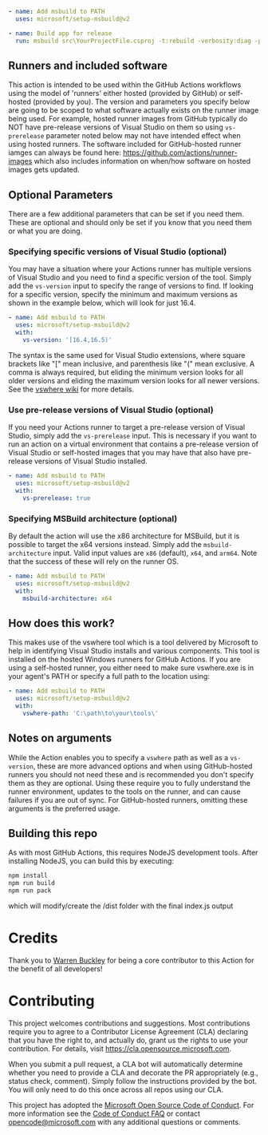
```yml
- name: Add msbuild to PATH
  uses: microsoft/setup-msbuild@v2

- name: Build app for release
  run: msbuild src\YourProjectFile.csproj -t:rebuild -verbosity:diag -property:Configuration=Release
```

## Runners and included software

This action is intended to be used within the GitHub Actions workflows using the model of 'runners' either hosted (provided by GitHub) or self-hosted (provided by you). The version and parameters you specify below are going to be scoped to what software actually exists on the runner image being used. For example, hosted runner images from GitHub typically do NOT have pre-release versions of Visual Studio on them so using `vs-prerelease` parameter noted below may not have intended effect when using hosted runners. The software included for GitHub-hosted runner iamges can always be found here: <https://github.com/actions/runner-images> which also includes information on when/how software on hosted images gets updated.

## Optional Parameters

There are a few additional parameters that can be set if you need them. These are optional and should only be set if you know that you need them or what you are doing.

### Specifying specific versions of Visual Studio (optional)

You may have a situation where your Actions runner has multiple versions of Visual Studio and you need to find a specific version of the tool.  Simply add the `vs-version` input to specify the range of versions to find.  If looking for a specific version, specify the minimum and maximum versions as shown in the example below, which will look for just 16.4.

```yml
- name: Add msbuild to PATH
  uses: microsoft/setup-msbuild@v2
  with:
    vs-version: '[16.4,16.5)'
```

The syntax is the same used for Visual Studio extensions, where square brackets like "[" mean inclusive, and parenthesis like "(" mean exclusive. A comma is always required, but eliding the minimum version looks for all older versions and eliding the maximum version looks for all newer versions. See the [vswhere wiki](https://github.com/microsoft/vswhere/wiki) for more details.

### Use pre-release versions of Visual Studio (optional)

If you need your Actions runner to target a pre-release version of Visual Studio, simply add the `vs-prerelease` input.  This is necessary if you want to run an action on a virtual environment that contains a pre-release version of Visual Studio or self-hosted images that you may have that also have pre-release versions of Visual Studio installed.

```yml
- name: Add msbuild to PATH
  uses: microsoft/setup-msbuild@v2
  with:
    vs-prerelease: true
```

### Specifying MSBuild architecture (optional)

By default the action will use the x86 architecture for MSBuild, but it is possible to target the x64 versions instead. Simply add the `msbuild-architecture` input. Valid input values are `x86` (default), `x64`, and `arm64`. Note that the success of these will rely on the runner OS.

```yml
- name: Add msbuild to PATH
  uses: microsoft/setup-msbuild@v2
  with:
    msbuild-architecture: x64
```

## How does this work?

This makes use of the vswhere tool which is a tool delivered by Microsoft to help in identifying Visual Studio installs and various components.  This tool is installed on the hosted Windows runners for GitHub Actions.  If you are using a self-hosted runner, you either need to make sure vswhere.exe is in your agent's PATH or specify a full path to the location using:

```yml
- name: Add msbuild to PATH
  uses: microsoft/setup-msbuild@v2
  with:
    vswhere-path: 'C:\path\to\your\tools\'
```

## Notes on arguments

While the Action enables you to specify a `vswhere` path as well as a `vs-version`, these are more advanced options and when using GitHub-hosted runners you should not need these and is recommended you don't specify them as they are optional.  Using these require you to fully understand the runner environment, updates to the tools on the runner, and can cause failures if you are out of sync.  For GitHub-hosted runners, omitting these arguments is the preferred usage.

## Building this repo

As with most GitHub Actions, this requires NodeJS development tools.  After installing NodeJS, you can build this by executing:

```bash
npm install
npm run build
npm run pack
```

which will modify/create the /dist folder with the final index.js output

# Credits

Thank you to [Warren Buckley](https://github.com/warrenbuckley) for being a core contributor to this Action for the benefit of all developers!

# Contributing

This project welcomes contributions and suggestions.  Most contributions require you to agree to a
Contributor License Agreement (CLA) declaring that you have the right to, and actually do, grant us
the rights to use your contribution. For details, visit <https://cla.opensource.microsoft.com>.

When you submit a pull request, a CLA bot will automatically determine whether you need to provide
a CLA and decorate the PR appropriately (e.g., status check, comment). Simply follow the instructions
provided by the bot. You will only need to do this once across all repos using our CLA.

This project has adopted the [Microsoft Open Source Code of Conduct](https://opensource.microsoft.com/codeofconduct/).
For more information see the [Code of Conduct FAQ](https://opensource.microsoft.com/codeofconduct/faq/) or
contact [opencode@microsoft.com](mailto:opencode@microsoft.com) with any additional questions or comments.

